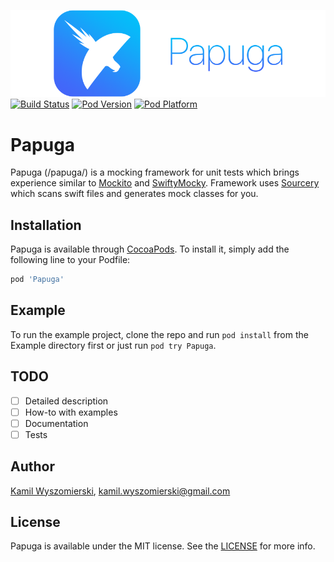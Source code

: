 ![Papuga](Images/papuga.png)
[![Build Status](https://img.shields.io/travis/HLTech/Papuga.svg)](https://travis-ci.org/HLTech/Papuga)
[![Pod Version](http://img.shields.io/cocoapods/v/Papuga.svg?style=flat)](http://cocoadocs.org/docsets/Papuga/)
[![Pod Platform](https://img.shields.io/cocoapods/p/Papuga.svg)](http://cocoadocs.org/docsets/Papuga/)

# Papuga
Papuga (/papuɡa/) is a mocking framework for unit tests which brings experience similar to [Mockito](https://github.com/mockito/mockito) and [SwiftyMocky](https://github.com/MakeAWishFoundation/SwiftyMocky). Framework uses [Sourcery](https://github.com/krzysztofzablocki/Sourcery) which scans swift files and generates mock classes for you.

## Installation
Papuga is available through [CocoaPods](https://cocoapods.org). To install it, simply add the following line to your Podfile:

```ruby
pod 'Papuga'
```

## Example
To run the example project, clone the repo and run `pod install` from the Example directory first or just run `pod try Papuga`.

## TODO
- [ ] Detailed description
- [ ] How-to with examples
- [ ] Documentation
- [ ] Tests

## Author
[Kamil Wyszomierski](https://github.com/Filozoff), kamil.wyszomierski@gmail.com

## License
Papuga is available under the MIT license. See the [LICENSE](LICENSE) for more info.

